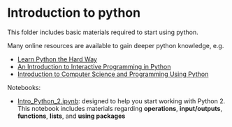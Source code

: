# Introduction to python

This folder includes basic materials required to start using python.

Many online resources are available to gain deeper python knowledge, e.g.
- [Learn Python the Hard Way](http://learnpythonthehardway.org/book/)
- [An Introduction to Interactive Programming in Python](https://www.coursera.org/learn/interactive-python-1)
- [Introduction to Computer Science and Programming Using Python](https://www.edx.org/course/introduction-computer-science-mitx-6-00-1x8)

Notebooks:
- [Intro_Python_2.ipynb](http://nbviewer.jupyter.org/github/amirhamini/PythonMechEng/blob/master/introduction/Intro_Python_2.ipynb): designed to help you start working with Python 2. This notebook includes materials regarding **operations**, **input/outputs**, **functions**, **lists**, and **using packages**
